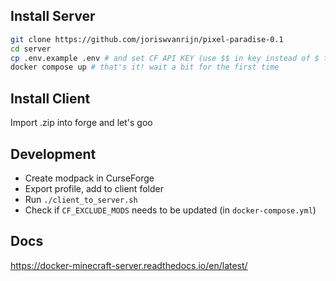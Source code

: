## Install Server

```sh
git clone https://github.com/joriswvanrijn/pixel-paradise-0.1
cd server
cp .env.example .env # and set CF API KEY (use $$ in key instead of $ to correctly escape key)
docker compose up # that's it! wait a bit for the first time
```

## Install Client

Import .zip into forge and let's goo

## Development

- Create modpack in CurseForge
- Export profile, add to client folder
- Run `./client_to_server.sh`
- Check if `CF_EXCLUDE_MODS` needs to be updated (in `docker-compose.yml`)

## Docs

https://docker-minecraft-server.readthedocs.io/en/latest/

